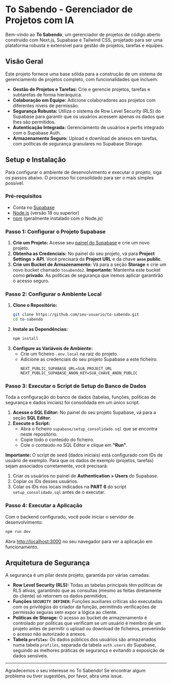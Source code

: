 # To Sabendo - Gerenciador de Projetos com IA

Bem-vindo ao **To Sabendo**, um gerenciador de projetos de código aberto construído com Next.js, Supabase e Tailwind CSS, projetado para ser uma plataforma robusta e extensível para gestão de projetos, tarefas e equipes.

## Visão Geral

Este projeto fornece uma base sólida para a construção de um sistema de gerenciamento de projetos completo, com funcionalidades que incluem:

- **Gestão de Projetos e Tarefas:** Crie e gerencie projetos, tarefas e subtarefas de forma hierárquica.
- **Colaboração em Equipe:** Adicione colaboradores aos projetos com diferentes níveis de permissão.
- **Segurança Robusta:** Utiliza o sistema de Row Level Security (RLS) do Supabase para garantir que os usuários acessem apenas os dados que lhes são permitidos.
- **Autenticação Integrada:** Gerenciamento de usuários e perfis integrado com o Supabase Auth.
- **Armazenamento Seguro:** Upload e download de anexos em tarefas, com políticas de segurança granulares no Supabase Storage.

## Setup e Instalação

Para configurar o ambiente de desenvolvimento e executar o projeto, siga os passos abaixo. O processo foi consolidado para ser o mais simples possível.

### Pré-requisitos

- Conta no [Supabase](https://supabase.com)
- [Node.js](https://nodejs.org/) (versão 18 ou superior)
- [npm](https://www.npmjs.com/) (geralmente instalado com o Node.js)

### Passo 1: Configurar o Projeto Supabase

1.  **Crie um Projeto:** Acesse seu [painel do Supabase](https://supabase.com/dashboard/projects) e crie um novo projeto.
2.  **Obtenha as Credenciais:** No painel do seu projeto, vá para **Project Settings > API**. Você precisará da **Project URL** e da chave **`anon` public**.
3.  **Crie um Bucket de Armazenamento:** Vá para a seção **Storage** e crie um novo bucket chamado `tosabendo2`. **Importante:** Mantenha este bucket como **privado**. As políticas de segurança que iremos aplicar garantirão o acesso seguro.

### Passo 2: Configurar o Ambiente Local

1.  **Clone o Repositório:**
    ```bash
    git clone https://github.com/seu-usuario/to-sabendo.git
    cd to-sabendo
    ```
2.  **Instale as Dependências:**
    ```bash
    npm install
    ```
3.  **Configure as Variáveis de Ambiente:**
    - Crie um ficheiro `.env.local` na raiz do projeto.
    - Adicione as credenciais do seu projeto Supabase a este ficheiro:
      ```env
      NEXT_PUBLIC_SUPABASE_URL=SUA_PROJECT_URL
      NEXT_PUBLIC_SUPABASE_ANON_KEY=SUA_CHAVE_ANON_PUBLIC
      ```

### Passo 3: Executar o Script de Setup do Banco de Dados

Toda a configuração do banco de dados (tabelas, funções, políticas de segurança e dados iniciais) foi consolidada em um único script.

1.  **Acesse o SQL Editor:** No painel do seu projeto Supabase, vá para a seção **SQL Editor**.
2.  **Execute o Script:**
    - Abra o ficheiro `supabase/setup_consolidado.sql` que se encontra neste repositório.
    - Copie todo o conteúdo do ficheiro.
    - Cole o conteúdo no SQL Editor e clique em **"Run"**.

**Importante:** O script de seed (dados iniciais) está configurado com IDs de usuário de exemplo. Para que os dados de exemplo (projetos, tarefas) sejam associados corretamente, você precisará:
1.  Criar os usuários no painel de **Authentication > Users** do Supabase.
2.  Copiar os IDs desses usuários.
3.  Colar os IDs nos locais indicados na **PART 6** do script `setup_consolidado.sql` antes de o executar.

### Passo 4: Executar a Aplicação

Com o backend configurado, você pode iniciar o servidor de desenvolvimento:

```bash
npm run dev
```

Abra [http://localhost:3000](http://localhost:3000) no seu navegador para ver a aplicação em funcionamento.

## Arquitetura de Segurança

A segurança é um pilar deste projeto, garantida por várias camadas:

- **Row Level Security (RLS):** Todas as tabelas principais têm políticas de RLS ativas, garantindo que as consultas (mesmo as feitas diretamente do cliente) só retornem os dados permitidos.
- **Funções `SECURITY DEFINER`:** Funções auxiliares críticas são executadas com os privilégios do criador da função, permitindo verificações de permissão seguras sem expor a lógica ao cliente.
- **Políticas de Storage:** O acesso ao bucket de armazenamento é controlado por políticas que verificam se um usuário é membro de um projeto antes de permitir o upload ou download de ficheiros, prevenindo o acesso não autorizado a anexos.
- **Tabela `profiles`:** Os dados públicos dos usuários são armazenados numa tabela `profiles`, separada da tabela `auth.users` do Supabase, seguindo as melhores práticas de segurança e evitando a exposição de dados sensíveis.

---

Agradecemos o seu interesse no To Sabendo! Se encontrar algum problema ou tiver sugestões, por favor, abra uma issue.
